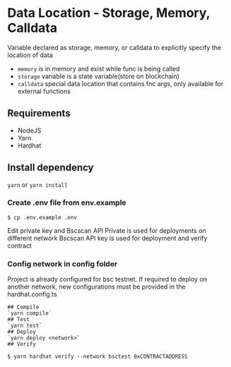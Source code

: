 # Data Location - Storage, Memory, Calldata

Variable declared as storage, memory, or calldata to explicitly specify the location of data

- `memory` is in memory and exist while func is being called
- `storage` variable is a state variable(store on blockchain)
- `calldata` special data location that contains fnc args, only available for external functions

## Requirements

- NodeJS
- Yarn
- Hardhat

## Install dependency

`yarn` or `yarn install`

### Create .env file from env.example

```
$ cp .env.example .env
```

Edit private key and Bscscan API
Private is used for deployments on different network
Bscscan API key is used for deployment and verify contract

### Config network in config folder

Project is already configured for bsc testnet.
If required to deploy on another network, new configurations must be provided in the hardhat.config.ts

```shell
## Compile
`yarn compile`
## Test
`yarn test`
## Deploy
`yarn deploy <network>`
## Verify
```

```
$ yarn hardhat verify --network bsctest 0xCONTRACTADDRESS
```
